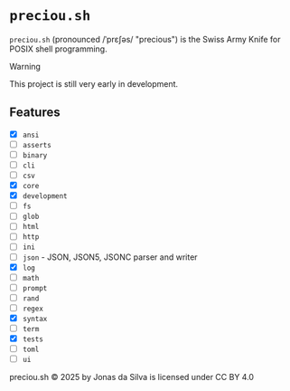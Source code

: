 # `preciou.sh`

`preciou.sh` (pronounced /ˈprɛʃəs/ "precious") is the Swiss Army Knife for POSIX shell programming.

> [!WARNING]
> This project is still very early in development.

## Features

- [x] `ansi`
- [ ] `asserts`
- [ ] `binary`
- [ ] `cli`
- [ ] `csv`
- [x] `core`
- [x] `development`
- [ ] `fs`
- [ ] `glob`
- [ ] `html`
- [ ] `http`
- [ ] `ini`
- [ ] `json` - JSON, JSON5, JSONC parser and writer
- [x] `log`
- [ ] `math`
- [ ] `prompt`
- [ ] `rand`
- [ ] `regex`
- [x] `syntax`
- [ ] `term`
- [x] `tests`
- [ ] `toml`
- [ ] `ui`

 preciou.sh © 2025 by Jonas da Silva is licensed under CC BY 4.0
